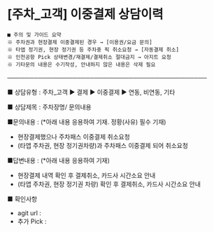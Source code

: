 # [주차_고객] 이중결제 상담이력

```
■ 주의 및 가이드 요약  
※ 주차권과 현장결제 이중결제된 경우 → [이용권/요금 문의]  
※ 타앱 정기권, 현장 정기권 등 주차중 픽 취소요청 → [자동결제 취소]  
※ 인천공항 Pick 상태변경/재결제/결제취소 절대금지 → 아지트 요청  
※ 기타문의 내용은 수기작성, 안내하지 않은 내용은 삭제 필요
```

──────────────────────────────────────────────

■ 상담유형 : 주차\_고객 ▶ 결제 ▶ 이중결제 ▶ 연동, 비연동, 기타

■ 상담제목 : 주차장명/ 문의내용

■문의내용 : (\*아래 내용 응용하여 기재. 정황(사유) 필수 기재)  
- 현장결제했으나 주차패스 이중결제 취소요청  
- (타앱 주차권, 현장 정기권차량)과 주차패스 이중결제 되어 취소요청

■답변내용 : (\*아래 내용 응용하여 기재)  
- 현장결제 내역 확인 후 결제취소, 카드사 시간소요 안내  
- (타앱 주차권, 현장 정기권 차량) 확인 후 결제취소, 카드사 시간소요 안내

■ 확인사항  
- agit url :  
- 추가 Pick :